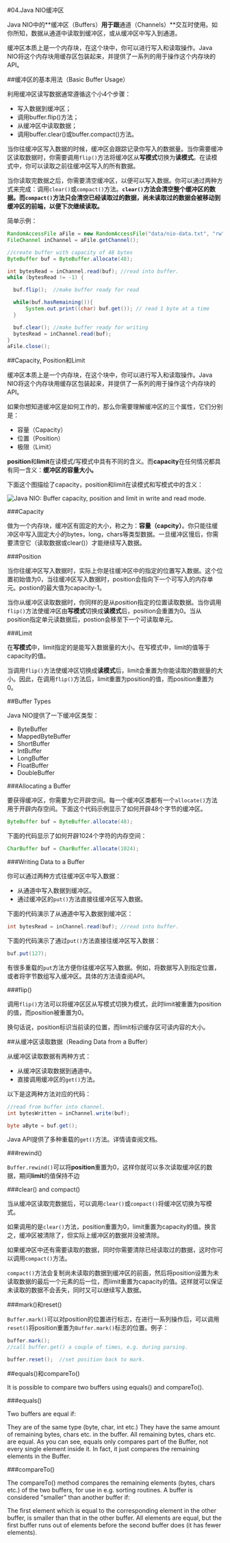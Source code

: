 #04.Java NIO缓冲区

Java NIO中的**缓冲区（Buffers）**用于跟**通道（Channels）**交互时使用。如你所知，数据从通道中读取到缓冲区，或从缓冲区中写入到通道。

缓冲区本质上是一个内存块，在这个块中，你可以进行写入和读取操作。Java NIO将这个内存块用缓存区包装起来，并提供了一系列的用于操作这个内存块的API。

##缓冲区的基本用法（Basic Buffer Usage）

利用缓冲区读写数据通常遵循这个小4个步骤：

* 写入数据到缓冲区；
* 调用buffer.flip()方法；
* 从缓冲区中读取数据；
* 调用buffer.clear()或buffer.compact()方法。

当你往缓冲区写入数据的时候，缓冲区会跟踪记录你写入的数据量。当你需要缓冲区读取数据时，你需要调用`flip()`方法将缓冲区从**写模式**切换为**读模式**。在读模式中，你可以读取之前往缓冲区写入的所有数据。

当你读取完数据之后，你需要清空缓冲区，以便可以写入数据。你可以通过两种方式来完成：调用`clear()`或`compact()`方法。__`clear()`方法会清空整个缓冲区的数据。而`compact()`方法只会清空已经读取过的数据，尚未读取过的数据会被移动到缓冲区的前端，以便下次继续读取。__

简单示例：

```Java
RandomAccessFile aFile = new RandomAccessFile("data/nio-data.txt", "rw");
FileChannel inChannel = aFile.getChannel();

//create buffer with capacity of 48 bytes
ByteBuffer buf = ByteBuffer.allocate(48);

int bytesRead = inChannel.read(buf); //read into buffer.
while (bytesRead != -1) {

  buf.flip();  //make buffer ready for read

  while(buf.hasRemaining()){
      System.out.print((char) buf.get()); // read 1 byte at a time
  }

  buf.clear(); //make buffer ready for writing
  bytesRead = inChannel.read(buf);
}
aFile.close();
```

##Capacity, Position和Limit

缓冲区本质上是一个内存块，在这个块中，你可以进行写入和读取操作。Java NIO将这个内存块用缓存区包装起来，并提供了一系列的用于操作这个内存块的API。

如果你想知道缓冲区是如何工作的，那么你需要理解缓冲区的三个属性，它们分别是：

* 容量（Capacity）
* 位置（Position）
* 极限（Limit）


**position**和**limit**在读模式/写模式中具有不同的含义。而**capacity**在任何情况都具有同一含义：**缓冲区的容量大小。**

下面这个图描绘了capacity，position和limit在读模式和写模式中的含义：

![Java NIO: Buffer capacity, position and limit in write and read mode.](http://tutorials.jenkov.com/images/java-nio/buffers-modes.png)

###Capacity

做为一个内存块，缓冲区有固定的大小，称之为：**容量（capcity）**。你只能往缓冲区中写入固定大小的bytes，long，chars等类型数据。一旦缓冲区慢后，你需要清空它（读取数据或clear()）才能继续写入数据。

###Position

当你往缓冲区写入数据时，实际上你是往缓冲区中的指定的位置写入数据。这个位置初始值为0，当往缓冲区写入数据时，position会指向下一个可写入的内存单元。postion的最大值为capacity-1。

当你从缓冲区读取数据时，你同样的是从position指定的位置读取数据。当你调用`flip()`方法使缓冲区由**写模式**切换成**读模式**后，position会重置为0。当从position指定单元读数据后，postion会移至下一个可读取单元。

###Limit

在**写模式**中，limit指定的是能写入数据量的大小。在写模式中，limit的值等于capacity的值。

当调用`flip()`方法使缓冲区切换成**读模式**后，limit会重置为你能读取的数据量的大小。因此，在调用`flip()`方法后，limit重置为position的值，而position重置为0。

##Buffer Types

Java NIO提供了一下缓冲区类型：

* ByteBuffer
* MappedByteBuffer
* ShortBuffer
* IntBuffer
* LongBuffer
* FloatBuffer
* DoubleBuffer

###Allocating a Buffer

要获得缓冲区，你需要为它开辟空间。每一个缓冲区类都有一个`allocate()`方法用于开辟内存空间。下面这个代码示例显示了如何开辟48个字节的缓冲区。

```Java
ByteBuffer buf = ByteBuffer.allocate(48);
```

下面的代码显示了如何开辟1024个字符的内存空间：

```Java
CharBuffer buf = CharBuffer.allocate(1024);
```

###Writing Data to a Buffer

你可以通过两种方式往缓冲区中写入数据：

* 从通道中写入数据到缓冲区。
* 通过缓冲区的`put()`方法直接往缓冲区写入数据。

下面的代码演示了从通道中写入数据到缓冲区：

```Java
int bytesRead = inChannel.read(buf); //read into buffer.
```

下面的代码演示了通过`put()`方法直接往缓冲区写入数据：

```Java
buf.put(127);    
```

有很多重载的`put`方法方便你往缓冲区写入数据。例如，将数据写入到指定位置，或者将字节数组写入缓冲区。具体的方法请查阅API。

###flip()

调用`flip()`方法可以将缓冲区区从写模式切换为模式，此时limit被重置为position的值，而position被重置为0。

换句话说，position标识当前读的位置，而limit标识缓存区可读内容的大小。

##从缓冲区读取数据（Reading Data from a Buffer）

从缓冲区读取数据有两种方式：

* 从缓冲区读取数据到通道中。
* 直接调用缓冲区的`get()`方法。

以下是这两种方法对应的代码：

```Java
//read from buffer into channel.
int bytesWritten = inChannel.write(buf);
```

```Java
byte aByte = buf.get();    
```

Java API提供了多种重载的`get()`方法。详情请查阅文档。

###rewind()

`Buffer.rewind()`可以将**position**重置为0，这样你就可以多次读取缓冲区的数据，期间**limit**的值保持不边

###clear() and compact()

当从缓冲区读取完数据后，可以调用`clear()`或`compact()`将缓冲区切换为写模式。

如果调用的是`clear()`方法，position重置为0，limit重置为capacity的值。换言之，缓冲区被清除了，但实际上缓冲区的数据并没被清除。

如果缓冲区中还有需要读取的数据，同时你需要清除已经读取过的数据，这时你可以调用`compact()`方法。

`compact()`方法会复制尚未读取的数据到缓冲区的前面，然后将position设置为未读取数据的最后一个元素的后一位，而limit重置为capacity的值。这样就可以保证未读取的数据不会丢失，同时又可以继续写入数据。


###mark()和reset()

`Buffer.mark()`可以对position的位置进行标志，在进行一系列操作后，可以调用`reset()`将position重置为`Buffer.mark()`标志的位置。例子：

```Java
buffer.mark();
//call buffer.get() a couple of times, e.g. during parsing.

buffer.reset();  //set position back to mark.    
```

##equals()和compareTo()

It is possible to compare two buffers using equals() and compareTo().

###equals()

Two buffers are equal if:

They are of the same type (byte, char, int etc.)
They have the same amount of remaining bytes, chars etc. in the buffer.
All remaining bytes, chars etc. are equal.
As you can see, equals only compares part of the Buffer, not every single element inside it. In fact, it just compares the remaining elements in the Buffer.

###compareTo()

The compareTo() method compares the remaining elements (bytes, chars etc.) of the two buffers, for use in e.g. sorting routines. A buffer is considered "smaller" than another buffer if:

The first element which is equal to the corresponding element in the other buffer, is smaller than that in the other buffer.
All elements are equal, but the first buffer runs out of elements before the second buffer does (it has fewer elements).